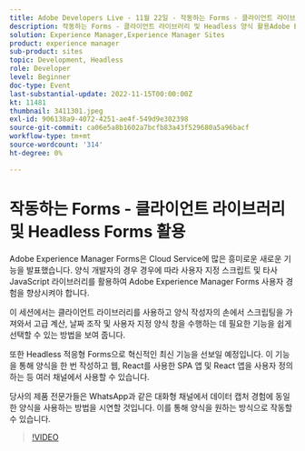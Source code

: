 ```yaml
---
title: Adobe Developers Live - 11월 22일 - 작동하는 Forms - 클라이언트 라이브러리 및 Headless Forms 활용
description: 작동하는 Forms - 클라이언트 라이브러리 및 Headless 양식 활용Adobe Experience Manager Forms은 Cloud Service에 많은 흥미로운 새로운 기능을 발표했습니다. Forms 개발자의 경우 사용자 지정 스크립트 및 타사 JavaScript 라이브러리를 활용하여 Adobe Experience Manager Forms 사용자 경험을 향상시켜야 하는 경우가 있습니다. 이 세션에서는 클라이언트 라이브러리를 사용하고 양식 작성자의 손에서 스크립팅을 가져와서 고급 계산, 날짜 조작 및 사용자 지정 양식 창을 수행하는 데 필요한 기능을 쉽게 선택할 수 있는 방법을 보여 줍니다.또한 양식을 한 번 작성하고 웹, SPA 앱을 사용하여 React를 사용하는 앱을 비롯한 여러 채널에서 사용할 수 있는 Headless Adaptive Forms을 사용하여 최신 혁신 기술을 선보일 예정입니다. 제품 전문가들은 WhatsApp과 같은 대화형 채널에서 데이터 캡처 경험에 동일한 양식을 사용하는 방법을 보여 줍니다. 이를 통해 양식을 원하는 방식으로 사용할 수 있습니다.
solution: Experience Manager,Experience Manager Sites
product: experience manager
sub-product: sites
topic: Development, Headless
role: Developer
level: Beginner
doc-type: Event
last-substantial-update: 2022-11-15T00:00:00Z
kt: 11481
thumbnail: 3411301.jpeg
exl-id: 906138a9-4072-4251-ae4f-549d9e302398
source-git-commit: ca06e5a8b1602a7bcfb83a43f529680a5a96bacf
workflow-type: tm+mt
source-wordcount: '314'
ht-degree: 0%

---
```


# 작동하는 Forms - 클라이언트 라이브러리 및 Headless Forms 활용

Adobe Experience Manager Forms은 Cloud Service에 많은 흥미로운 새로운 기능을 발표했습니다. 양식 개발자의 경우 경우에 따라 사용자 지정 스크립트 및 타사 JavaScript 라이브러리를 활용하여 Adobe Experience Manager Forms 사용자 경험을 향상시켜야 합니다.

이 세션에서는 클라이언트 라이브러리를 사용하고 양식 작성자의 손에서 스크립팅을 가져와서 고급 계산, 날짜 조작 및 사용자 지정 양식 창을 수행하는 데 필요한 기능을 쉽게 선택할 수 있는 방법을 보여 줍니다.

또한 Headless 적응형 Forms으로 혁신적인 최신 기능을 선보일 예정입니다. 이 기능을 통해 양식을 한 번 작성하고 웹, React를 사용한 SPA 앱 및 React 앱을 사용자 정의하는 등 여러 채널에서 사용할 수 있습니다.

당사의 제품 전문가들은 WhatsApp과 같은 대화형 채널에서 데이터 캡처 경험에 동일한 양식을 사용하는 방법을 시연할 것입니다. 이를 통해 양식을 원하는 방식으로 작동할 수 있습니다.

>[!VIDEO](https://video.tv.adobe.com/v/3411301/?quality=12&learn=on)
